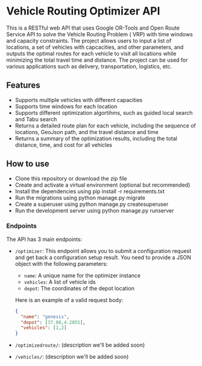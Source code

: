 # Vehicle Routing Optimizer API

This is a RESTful web API that uses Google OR-Tools and Open Route Service API to solve the Vehicle Routing Problem (
VRP) with time windows and capacity constraints. The project allows users to input a list of locations, a set of
vehicles with capcacities, and other parameters, and outputs the optimal routes for each vehicle to visit all locations
while minimizing the total travel time and distance. The project can be used for various applications such as delivery,
transportation, logistics, etc.

## Features

- Supports multiple vehicles with different capacities
- Supports time windows for each location
- Supports different optimization algortihms, such as guided local search and Tabu search
- Returns a detailed route plan for each vehicle, including the sequence of locations, GeoJson path, and the travel
  distance and time
- Returns a summary of the optimization results, including the total distance, time, and cost for all vehicles

## How to use

- Clone this repository or download the zip file
- Create and activate a virtual environment (optional but recommended)
- Install the dependencies using pip install -r requirements.txt
- Run the migrations using python manage.py migrate
- Create a superuser using python manage.py createsuperuser
- Run the development server using python manage.py runserver

### Endpoints

The API has 3 main endpoints:

- `/optimizer`: This endpoint allows you to submit a configuration request and get back a configuration setup result.
  You need to provide a JSON object with the following parameters:
    - `name`: A unique name for the optimizer instance
    - `vehicles`: A list of vehicle ids
    - `depot`: The coordinates of the depot location

  Here is an example of a valid request body:

  ```json
  {
    "name": "genesis",
    "depot": [37.00,4.2855],
    "vehicles": [1,2]
  }
  ```

- `/optimizedroute/`: (description we'll be added soon)
- `/vehicles/`:  (description we'll be added soon)

